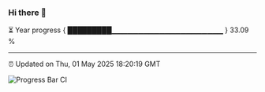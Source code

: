 ### Hi there 👋

⏳ Year progress { █████████▁▁▁▁▁▁▁▁▁▁▁▁▁▁▁▁▁▁▁▁▁ } 33.09 %

---

⏰ Updated on Thu, 01 May 2025 18:20:19 GMT

![Progress Bar CI](https://github.com/liununu/liununu/workflows/Progress%20Bar%20CI/badge.svg)
